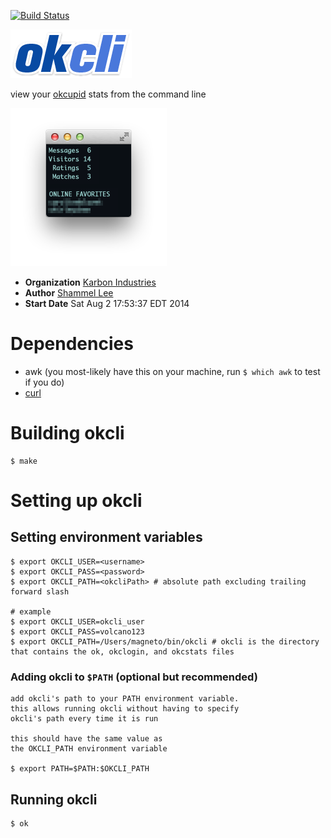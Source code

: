 [![Build Status](https://travis-ci.org/shammellee/okcli.svg)](https://travis-ci.org/shammellee/okcli)

![okcli](src/img/okcli_logo.png)

view your [okcupid][okcupidURL] stats from the command line

![screenshot](src/img/screenshot.png)

* **Organization** [Karbon Industries][companyURL]
* **Author** [Shammel Lee][authorURL]
* **Start Date** Sat Aug 2 17:53:37 EDT 2014

# Dependencies
* awk (you most-likely have this on your machine, run `$ which awk` to test if you do)
* [curl][curlURL]

# Building okcli
	$ make

# Setting up okcli

## Setting environment variables
	$ export OKCLI_USER=<username>
	$ export OKCLI_PASS=<password>
	$ export OKCLI_PATH=<okcliPath> # absolute path excluding trailing forward slash

	# example
	$ export OKCLI_USER=okcli_user
	$ export OKCLI_PASS=volcano123
	$ export OKCLI_PATH=/Users/magneto/bin/okcli # okcli is the directory that contains the ok, okclogin, and okcstats files

### Adding okcli to `$PATH` (optional but recommended)
	add okcli's path to your PATH environment variable.
	this allows running okcli without having to specify
	okcli's path every time it is run

	this should have the same value as
	the OKCLI_PATH environment variable

	$ export PATH=$PATH:$OKCLI_PATH

## Running okcli
	$ ok

[companyURL]: http://karbonindustri.es
[authorURL]: https://github.com/shammellee
[okcupidURL]: https://okcupid.com
[curlURL]: http://curl.haxx.se

